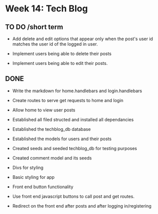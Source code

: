 # Week 14: Tech Blog

## TO DO /short term

- Add delete and edit options that appear only when the post's user id matches the user id of the logged in user.


- Implement users being able to delete their posts

- Implement users being able to edit their posts.

## DONE

- Write the markdown for home.handlebars and login.handlebars

- Create routes to serve get requests to home and login

- Allow home to view user posts

- Established all filed structed and installed all dependancies

- Established the techblog_db database

- Established the models for users and their posts

- Created seeds and seeded techblog_db for testing purposes

- Created comment model and its seeds

- Divs for styling

- Basic styling for app

- Front end button functionality

- Use front end javascript buttons to call post and get routes.

- Redirect on the front end after posts and after logging in/registering
